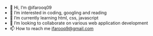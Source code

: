 - 👋 Hi, I’m @ifarooq09
- 👀 I’m interested in coding, googling and reading
- 🌱 I’m currently learning html, css, javascript
- 💞️ I’m looking to collaborate on various web application development
- 📫 How to reach me ifarooq9@gmail.com

<!---
ifarooq09/ifarooq09 is a ✨ special ✨ repository because its `README.md` (this file) appears on your GitHub profile.
You can click the Preview link to take a look at your changes.
--->
